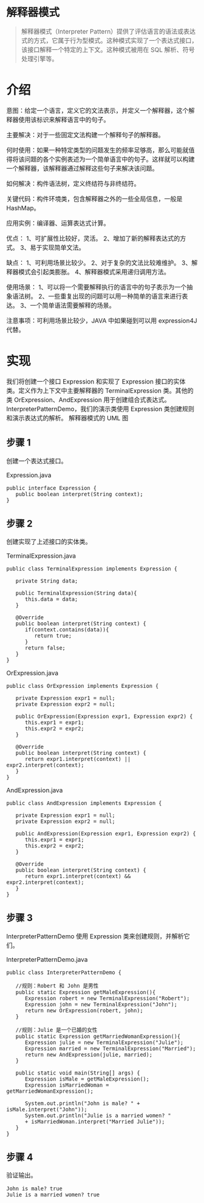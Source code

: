 # 解释器模式
> <font size=3>解释器模式（Interpreter Pattern）提供了评估语言的语法或表达式的方式，它属于行为型模式。这种模式实现了一个表达式接口，该接口解释一个特定的上下文。这种模式被用在 SQL 解析、符号处理引擎等。

# 介绍

意图：给定一个语言，定义它的文法表示，并定义一个解释器，这个解释器使用该标识来解释语言中的句子。

主要解决：对于一些固定文法构建一个解释句子的解释器。

何时使用：如果一种特定类型的问题发生的频率足够高，那么可能就值得将该问题的各个实例表述为一个简单语言中的句子。这样就可以构建一个解释器，该解释器通过解释这些句子来解决该问题。

如何解决：构件语法树，定义终结符与非终结符。

关键代码：构件环境类，包含解释器之外的一些全局信息，一般是 HashMap。

应用实例：编译器、运算表达式计算。

优点： 1、可扩展性比较好，灵活。 2、增加了新的解释表达式的方式。 3、易于实现简单文法。

缺点： 1、可利用场景比较少。 2、对于复杂的文法比较难维护。 3、解释器模式会引起类膨胀。 4、解释器模式采用递归调用方法。

使用场景： 1、可以将一个需要解释执行的语言中的句子表示为一个抽象语法树。 2、一些重复出现的问题可以用一种简单的语言来进行表达。 3、一个简单语法需要解释的场景。

注意事项：可利用场景比较少，JAVA 中如果碰到可以用 expression4J 代替。

# 实现

我们将创建一个接口 Expression 和实现了 Expression 接口的实体类。定义作为上下文中主要解释器的 TerminalExpression 类。其他的类 OrExpression、AndExpression 用于创建组合式表达式。
InterpreterPatternDemo，我们的演示类使用 Expression 类创建规则和演示表达式的解析。
解释器模式的 UML 图

## 步骤 1
创建一个表达式接口。

Expression.java

	public interface Expression {
	   public boolean interpret(String context);
	}

## 步骤 2
创建实现了上述接口的实体类。

TerminalExpression.java

	public class TerminalExpression implements Expression {
		
	   private String data;
	
	   public TerminalExpression(String data){
	      this.data = data; 
	   }
	
	   @Override
	   public boolean interpret(String context) {
	      if(context.contains(data)){
	         return true;
	      }
	      return false;
	   }
	}

OrExpression.java

	public class OrExpression implements Expression {
		 
	   private Expression expr1 = null;
	   private Expression expr2 = null;
	
	   public OrExpression(Expression expr1, Expression expr2) { 
	      this.expr1 = expr1;
	      this.expr2 = expr2;
	   }
	
	   @Override
	   public boolean interpret(String context) {		
	      return expr1.interpret(context) || expr2.interpret(context);
	   }
	}

AndExpression.java
	
	public class AndExpression implements Expression {
		 
	   private Expression expr1 = null;
	   private Expression expr2 = null;
	
	   public AndExpression(Expression expr1, Expression expr2) { 
	      this.expr1 = expr1;
	      this.expr2 = expr2;
	   }
	
	   @Override
	   public boolean interpret(String context) {		
	      return expr1.interpret(context) && expr2.interpret(context);
	   }
	}

## 步骤 3
InterpreterPatternDemo 使用 Expression 类来创建规则，并解析它们。

InterpreterPatternDemo.java

	public class InterpreterPatternDemo {
	
	   //规则：Robert 和 John 是男性
	   public static Expression getMaleExpression(){
	      Expression robert = new TerminalExpression("Robert");
	      Expression john = new TerminalExpression("John");
	      return new OrExpression(robert, john);		
	   }
	
	   //规则：Julie 是一个已婚的女性
	   public static Expression getMarriedWomanExpression(){
	      Expression julie = new TerminalExpression("Julie");
	      Expression married = new TerminalExpression("Married");
	      return new AndExpression(julie, married);		
	   }
	
	   public static void main(String[] args) {
	      Expression isMale = getMaleExpression();
	      Expression isMarriedWoman = getMarriedWomanExpression();
	
	      System.out.println("John is male? " + isMale.interpret("John"));
	      System.out.println("Julie is a married women? " 
	      + isMarriedWoman.interpret("Married Julie"));
	   }
	}

## 步骤 4
验证输出。

	John is male? true
	Julie is a married women? true